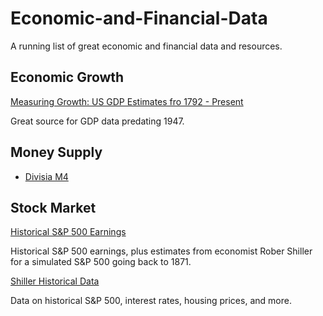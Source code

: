 # Economic-and-Financial-Data

A running list of great economic and financial data and resources. 


## Economic Growth

[Measuring Growth: US GDP Estimates fro 1792 - Present](https://www.measuringworth.com/datasets/usgdp12/#)

Great source for GDP data predating 1947.

[]()
[]()
[]()
[]()

## Money Supply

* [Divisia M4](http://www.centerforfinancialstability.org/amfm_data.php?startc=2004&startt=2015#xl)

## Stock Market

[Historical S&P 500 Earnings](https://www.multpl.com/s-p-500-earnings)

Historical S&P 500 earnings, plus estimates from economist Rober Shiller for a simulated S&P 500 going back to 1871. 

[Shiller Historical Data](http://www.econ.yale.edu/~shiller/data.htm)

Data on historical S&P 500, interest rates, housing prices, and more.

[]()
[]()
[]()
[]()
[]()
[]()
[]()
[]()
[]()
[]()
[]()
[]()
[]()
[]()
[]()
[]()
[]()
[]()
[]()
[]()
[]()
[]()
[]()
[]()
[]()
[]()
[]()
[]()
[]()
[]()
[]()
[]()
[]()
[]()
[]()
[]()
[]()
[]()
[]()
[]()
[]()
[]()
[]()
[]()
[]()
[]()
[]()
